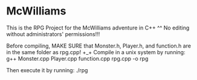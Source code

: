 McWilliams
==========
This is the RPG Project for the McWilliams adventure in C++ ^^
No editing without administrators' permissions!!!

Before compiling, MAKE SURE that Monster.h, Player.h, and function.h are in the same folder as rpg.cpp! +_+
Compile in a unix system by running: g++ Monster.cpp Player.cpp function.cpp rpg.cpp -o rpg

Then execute it by running: ./rpg

